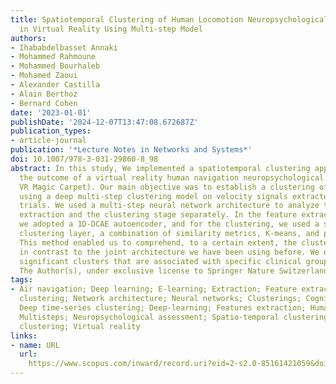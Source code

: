 ```yaml
---
title: Spatiotemporal Clustering of Human Locomotion Neuropsychological Assessment
  in Virtual Reality Using Multi-step Model
authors:
- Ihababdelbasset Annaki
- Mohammed Rahmoune
- Mohammed Bourhaleb
- Mohamed Zaoui
- Alexander Castilla
- Alain Berthoz
- Bernard Cohen
date: '2023-01-01'
publishDate: '2024-12-07T13:47:08.672687Z'
publication_types:
- article-journal
publication: '*Lecture Notes in Networks and Systems*'
doi: 10.1007/978-3-031-29860-8_98
abstract: In this study, We implemented a spatiotemporal clustering approach to analyze
  the outcome of a virtual reality human navigation neuropsychological assessment(the
  VR Magic Carpet). Our main objective was to establish a clustering of participants
  using a deep multi-step clustering model on velocity signals extracted during clinical
  trials. We used a multi-step neural network architecture to analyze the feature
  extraction and the clustering stage separately. In the feature extraction stage,
  we adopted a 1D-DCAE autoencoder, and for the clustering, we used a soft temporal
  clustering layer, a combination of similarity metrics, K-means, and probability.
  This method enabled us to comprehend, to a certain extent, the clustering results
  in contrast to the joint architecture we have been using before. We obtained five
  significant clusters that are associated with specific clinical groups. © 2023,
  The Author(s), under exclusive license to Springer Nature Switzerland AG.
tags:
- Air navigation; Deep learning; E-learning; Extraction; Feature extraction; K-means
  clustering; Network architecture; Neural networks; Clusterings; Cognitive impairment;
  Deep time-series clustering; Deep-learning; Features extraction; Human locomotions;
  Multisteps; Neuropsychological assessment; Spatio-temporal clustering; Time series
  clustering; Virtual reality
links:
- name: URL
  url: 
    https://www.scopus.com/inward/record.uri?eid=2-s2.0-85161421059&doi=10.1007%2f978-3-031-29860-8_98&partnerID=40&md5=fcefaf185e595d7d74a712a42d1a6320
---
```

